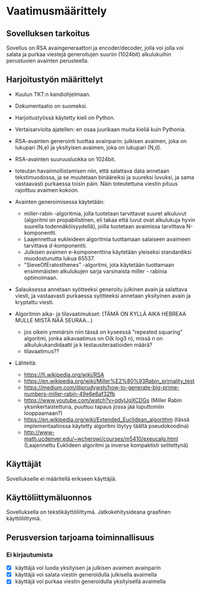 # Vaatimusmäärittely

## Sovelluksen tarkoitus

Sovellus on RSA avaingeneraattori ja encoder/decoder, jolla voi jolla voi salata ja purkaa viestejä generoitujen suuriin (1024bit) alkulukuihin perustuvien avainten perusteella.

## Harjoitustyön määrittelyt

- Kuulun TKT:n kandiohjelmaan.
- Dokumentaatio on suomeksi.
- Harjoitustyössä käytetty kieli on Python.
- Vertaisarvioita ajatellen: en osaa juurikaan muita kieliä kuin Pythonia.

- RSA-avainten generointi tuottaa avainparin: julkisen avaimen, joka on lukupari (N,e) ja yksityisen avaimen, joka on lukupari (N,d).
- RSA-avainten suuruusluokka on 1024bit.
- toteutan havainnollistamisen niin, että salattava data annetaan tekstimuodossa, ja se muutetaan binääreiksi ja suureksi luvuksi, ja sama vastaavasti purkaessa toisin päin. Näin toteutettuna viestin pituus rajoittuu avaimen kokoon.

- Avainten generoimisessa käytetään:
  - miller-rabin -algoritmia, jolla tuotetaan tarvittavat suuret alkuluvut (algoritmi on propabilistinen, eli takaa että luvut ovat alkulukuja hyvin    suurella todennäköisyydellä), joilla tuotetaan avaimissa tarvittava N-komponentti.
  - Laajennettua eukleideen algoritmia tuottamaan salaiseen avaimeen tarvittava d-komponentti.
  - Julkisen avaimen e-komponenttina käytetään yleiseksi standardiksi muodostunutta lukua 65537.
  - "SieveOfEratosthenes" -algoritmi, jota käytetään tuottamaan ensimmäisten alkulukujen sarja varsinaista miller - rabinia optimoimaan.
  
- Salauksessa annetaan syötteeksi generoitu julkinen avain ja salattava viesti, ja vastaavasti purkaessa syötteeksi annetaan yksityinen avain ja kryptattu viesti.


- Algoritmin aika- ja tilavaatimukset:
  (TÄMÄ ON KYLLÄ AIKA HEBREAA MULLE MISTÄ NÄÄ SEURAA...)
  - jos oikein ymmärsin niin tässä on kyseessä "repeated squaring" algoritmi, jonka aikavaatimus on O(k log3 n), missä n on alkulukukandidaatti ja k testausiteraatioiden määrä?
  - tilavaatimus?? 

- Lähteitä:
    - https://fi.wikipedia.org/wiki/RSA
    - https://en.wikipedia.org/wiki/Miller%E2%80%93Rabin_primality_test
    - https://medium.com/@prudywsh/how-to-generate-big-prime-numbers-miller-rabin-49e6e6af32fb
    - https://www.youtube.com/watch?v=qdylJqXCDGs (Miller Rabin yksinkertaistettuna, puuttuu tapaus jossa jää loputtomiin looppaamaan?)
    - https://en.wikipedia.org/wiki/Extended_Euclidean_algorithm (tässä implementaatiossa käytetty algoritmi löytyy täältä pseudokoodina)
    - http://www-math.ucdenver.edu/~wcherowi/courses/m5410/exeucalg.html (Laajennettu Euklideen algoritmi ja inverse kompaktisti selitettynä)

## Käyttäjät

Sovellukselle ei määritellä erikseen käyttäjiä. 

## Käyttöliittymäluonnos

Sovelluksella on tekstikäyttöliittymä. Jatkokehitysideana graafinen käyttöliittymä. 

## Perusversion tarjoama toiminnallisuus

### Ei kirjautumista

- [x] käyttäjä voi luoda yksityisen ja julkisen avaimen avainparin
- [x] käyttäjä voi salata viestin generoidulla julkisella avaimella
- [x] käyttäjä voi purkaa viestin generoidulla yksityisellä avaimella
